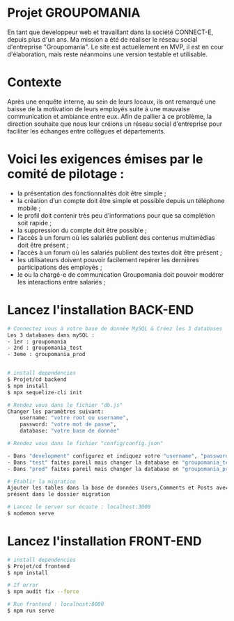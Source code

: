 # Projet GROUPOMANIA
En tant que developpeur web et travaillant dans la société CONNECT-E, depuis plus d'un ans. Ma mission a été de réaliser 
le réseau social d'entreprise "Groupomania". Le site est actuellement en MVP, il est en cour d'élaboration, mais reste 
néanmoins une version testable et utilisable.

# Contexte 

Après une enquête interne, au sein de leurs locaux, ils ont remarqué une baisse de la motivation de leurs employés suite 
à une mauvaise communication et ambiance entre eux. Afin de pallier à ce problème, la direction souhaite que nous leur 
créions un réseau social d’entreprise pour faciliter les échanges entre collègues et départements.
# Voici les exigences émises par le comité de pilotage :

* la présentation des fonctionnalités doit être simple ;
* la création d’un compte doit être simple et possible depuis un téléphone mobile ;
* le profil doit contenir très peu d’informations pour que sa complétion soit rapide ;
* la suppression du compte doit être possible ;
* l’accès à un forum où les salariés publient des contenus multimédias doit être présent ;
* l’accès à un forum où les salariés publient des textes doit être présent ;
* les utilisateurs doivent pouvoir facilement repérer les dernières participations des employés ;
* le ou la chargé-e de communication Groupomania doit pouvoir modérer les interactions entre
salariés ;

# Lancez l'installation BACK-END

```bash
# Connectez vous à votre base de donnée MySQL & Créez les 3 databases
Les 3 databases dans mySQL :
- 1er : groupomania
- 2nd : groupomania_test
- 3eme : groupomania_prod


# install dependencies
$ Projet/cd backend
$ npm install
$ npx sequelize-cli init

# Rendez vous dans le fichier "db.js"
Changer les paramètres suivant:
    username: "votre root ou username",
    password: "votre mot de passe",
    database: "votre base de donnée"

# Rendez vous dans le fichier "config/config.json"

- Dans "development" configurez et indiquez votre "username", "password" la première database "groupomania"
- Dans "test" faites pareil mais changer la database en "groupomania_test"
- Dans "prod" faites pareil mais changer la database en "groupomania_prod"

# Etablir la migration
Ajouter les tables dans la base de données Users,Comments et Posts avec les paramètres 
présent dans le dossier migration

# Lancez le server sur écoute : localhost:3000
$ nodemon serve
```

# Lancez l'installation FRONT-END

```bash
# install dependencies
$ Projet/cd frontend
$ npm install

# If error
$ npm audit fix --force

# Run frontend : localhost:8080
$ npm run serve

```
